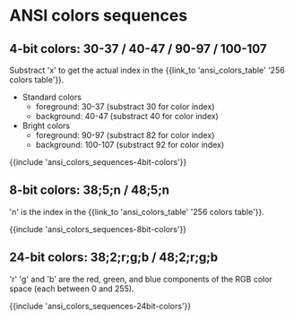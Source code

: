 ﻿---
Title: 'ANSI colors sequences'
Toc:
  Parent: 'ANSI escape sequences'
  Label: 'Colors sequences'
  Order: 3
---

# ANSI colors sequences

## 4-bit colors: 30-37 / 40-47 / 90-97 / 100-107

Substract 'x' to get the actual index in the {{link_to 'ansi_colors_table' '256 colors table'}}.

* Standard colors
    * foreground: 30-37 (substract 30 for color index)
    * background: 40-47 (substract 40 for color index)
* Bright colors
    * foreground: 90-97 (substract 82 for color index)
    * background: 100-107 (substract 92 for color index)

{{include 'ansi_colors_sequences-4bit-colors'}}

## 8-bit colors: 38;5;n / 48;5;n

'n' is the index in the {{link_to 'ansi_colors_table' '256 colors table'}}.

{{include 'ansi_colors_sequences-8bit-colors'}}

## 24-bit colors: 38;2;r;g;b / 48;2;r;g;b

'r' 'g' and 'b' are the red, green, and blue components of the RGB color space (each between 0 and 255).

{{include 'ansi_colors_sequences-24bit-colors'}}


